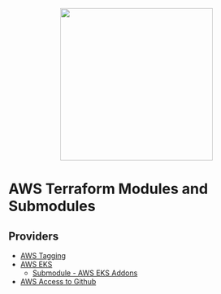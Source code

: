   <p align="center">
    <a href="https://github.com/carlosrfjunior/terraform-modules">
      <image src="https://raw.githubusercontent.com/carlosrfjunior/carlosrfjunior/main/assets/gopher-iron-man-flying.png" style="width: 300px;">
    </a>
  </p>

# AWS Terraform Modules and Submodules

## Providers
- [AWS Tagging](./tagging/README.md)
- [AWS EKS](./eks/README.md)
    - [Submodule - AWS EKS Addons](./eks/submodules/aws-addons/README.md)
- [AWS Access to Github](./oidc-providers/github/README.md)
